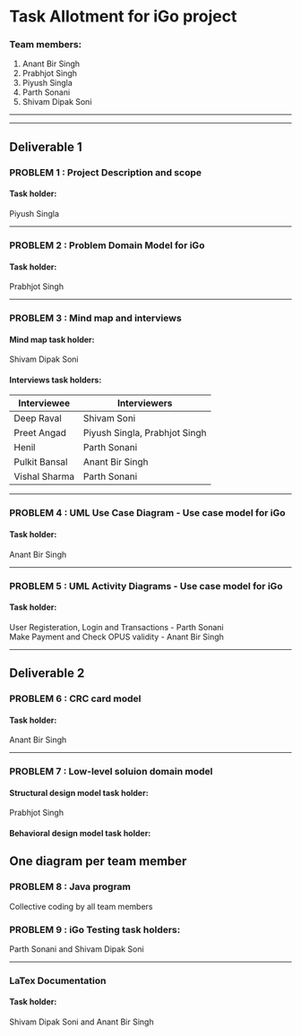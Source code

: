 # Task Allotment for iGo project



### Team members: 
1. Anant Bir Singh
2. Prabhjot Singh
3. Piyush Singla
4. Parth Sonani
5. Shivam Dipak Soni
-----------
----------------
## Deliverable 1

### PROBLEM 1 : Project Description and scope
#### Task holder:
Piyush Singla

-----------------


### PROBLEM 2 :  Problem Domain Model for iGo

#### Task holder:
Prabhjot Singh

-----------------

### PROBLEM 3 :  Mind map and interviews

#### Mind map task holder:
Shivam Dipak Soni

#### Interviews task holders:
| Interviewee  | Interviewers |
| ------------- | ------------- |
| Deep Raval  | Shivam Soni  |
| Preet Angad  | Piyush Singla, Prabhjot Singh  |
| Henil  | Parth Sonani |
| Pulkit Bansal  | Anant Bir Singh  |
| Vishal Sharma  | Parth Sonani  |

-----------------

### PROBLEM 4 : UML Use Case Diagram - Use case model for iGo

#### Task holder:
Anant Bir Singh

-----------------

### PROBLEM 5 :  UML Activity Diagrams - Use case model for iGo

#### Task holder:
User Registeration, Login and Transactions - Parth Sonani  
Make Payment and Check OPUS validity - Anant Bir Singh

-----------------

## Deliverable 2

### PROBLEM 6 : CRC card model
#### Task holder:
Anant Bir Singh

-----------------


### PROBLEM 7 :   Low-level soluion domain model

#### Structural design model task holder:
Prabhjot Singh

#### Behavioral design model task holder:
One diagram per team member
-----------------

### PROBLEM 8 :  Java program
Collective coding by all team members


### PROBLEM 9 : iGo Testing task holders:
Parth Sonani and Shivam Dipak Soni

-----------------
### LaTex Documentation

#### Task holder:
Shivam Dipak Soni and Anant Bir Singh


 
